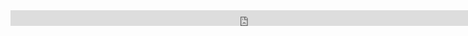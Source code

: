 <div>
<iframe width="760" height="25" src="https://trayectoria.aarongs.org/" scrolling="yes" frameborder="no" ></iframe>
</div>
